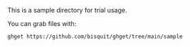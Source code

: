 This is a sample directory for trial usage.

You can grab files with:

```sh
ghget https://github.com/bisquit/ghget/tree/main/sample
```
